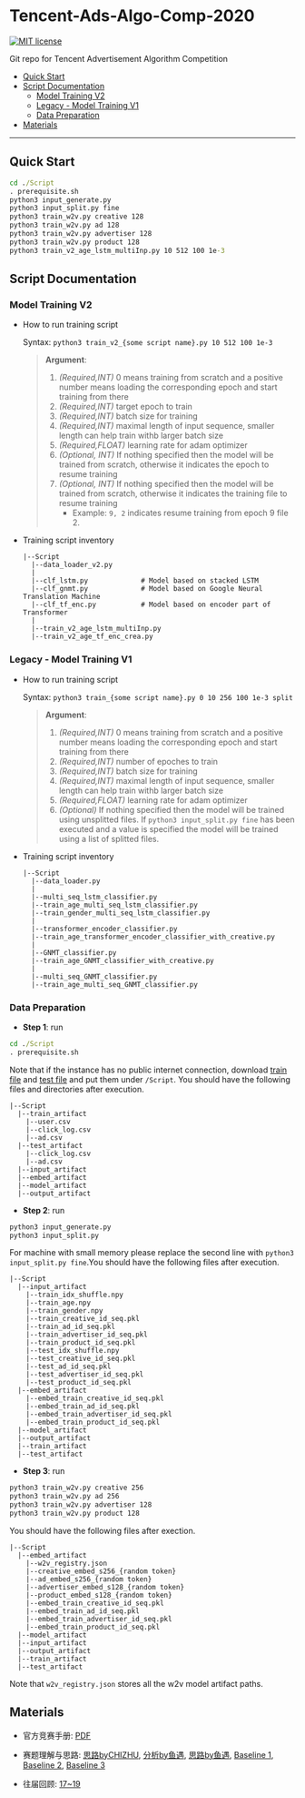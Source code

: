# Tencent-Ads-Algo-Comp-2020

[![MIT license](https://img.shields.io/badge/License-MIT-blue.svg)](https://lbesson.mit-license.org/) 

Git repo for Tencent Advertisement Algorithm Competition 

* [Quick Start](#quick_start)
* [Script Documentation](#script_documentation)
  * [Model Training V2](#model_training2)
  * [Legacy - Model Training V1](#model_training1)
  * [Data Preparation](#data_preparation)
* [Materials](#material)

---

<a id='quick_start'></a>
## Quick Start

```bat
cd ./Script
. prerequisite.sh
python3 input_generate.py
python3 input_split.py fine
python3 train_w2v.py creative 128
python3 train_w2v.py ad 128
python3 train_w2v.py advertiser 128
python3 train_w2v.py product 128
python3 train_v2_age_lstm_multiInp.py 10 512 100 1e-3
```

<a id='script_documentation'></a>
## Script Documentation

<a id='model_training2'></a>
### Model Training V2

* How to run training script

  Syntax: `python3 train_v2_{some script name}.py 10 512 100 1e-3`
  > **Argument**:
  > 1. *(Required,INT)* 0 means training from scratch and a positive number means loading the corresponding epoch and start training from there <br/>
  > 2. *(Required,INT)* target epoch to train
  > 3. *(Required,INT)* batch size for training
  > 4. *(Required,INT)* maximal length of input sequence, smaller length can help train withb larger batch size
  > 5. *(Required,FLOAT)* learning rate for adam optimizer
  > 6. *(Optional, INT)* If nothing specified then the model will be trained from scratch, otherwise it indicates the epoch to resume training
  > 7. *(Optional, INT)* If nothing specified then the model will be trained from scratch, otherwise it indicates the training file to resume training
  >    * Example: `9, 2` indicates resume training from epoch 9 file 2.
  
* Training script inventory
  ```
  |--Script
    |--data_loader_v2.py
    |
    |--clf_lstm.py             # Model based on stacked LSTM
    |--clf_gnmt.py             # Model based on Google Neural Translation Machine
    |--clf_tf_enc.py           # Model based on encoder part of Transformer
    |
    |--train_v2_age_lstm_multiInp.py
    |--train_v2_age_tf_enc_crea.py
  ```

<a id='model_training1'></a>
### Legacy - Model Training V1

* How to run training script

  Syntax: `python3 train_{some script name}.py 0 10 256 100 1e-3 split`
  > **Argument**:
  > 1. *(Required,INT)* 0 means training from scratch and a positive number means loading the corresponding epoch and start training from there <br/>
  > 2. *(Required,INT)* number of epoches to train
  > 3. *(Required,INT)* batch size for training
  > 4. *(Required,INT)* maximal length of input sequence, smaller length can help train withb larger batch size
  > 5. *(Required,FLOAT)* learning rate for adam optimizer
  > 6. *(Optional)* If nothing specified then the model will be trained using unsplitted files. If `python3 input_split.py fine` has been executed and a value is specified the model will be trained using a list of splitted files. 
  
* Training script inventory
  ```
  |--Script
    |--data_loader.py
    |
    |--multi_seq_lstm_classifier.py
    |--train_age_multi_seq_lstm_classifier.py
    |--train_gender_multi_seq_lstm_classifier.py
    |
    |--transformer_encoder_classifier.py
    |--train_age_transformer_encoder_classifier_with_creative.py
    |
    |--GNMT_classifier.py
    |--train_age_GNMT_classifier_with_creative.py
    |
    |--multi_seq_GNMT_classifier.py
    |--train_age_multi_seq_GNMT_classifier.py
  ```
  
<a id='data_preparation'></a>
### Data Preparation

* **Step 1**: run 
```bat
cd ./Script
. prerequisite.sh
``` 

Note that if the instance has no public internet connection, download [train file](https://tesla-ap-shanghai-1256322946.cos.ap-shanghai.myqcloud.com/cephfs/tesla_common/deeplearning/dataset/algo_contest/train_preliminary.zip) and [test file](https://tesla-ap-shanghai-1256322946.cos.ap-shanghai.myqcloud.com/cephfs/tesla_common/deeplearning/dataset/algo_contest/test.zip) and put them under `/Script`. You should have the following files and directories after execution.

```
|--Script
  |--train_artifact
    |--user.csv
    |--click_log.csv
    |--ad.csv
  |--test_artifact
    |--click_log.csv
    |--ad.csv
  |--input_artifact
  |--embed_artifact
  |--model_artifact
  |--output_artifact
```

* **Step 2**: run 
```bat
python3 input_generate.py
python3 input_split.py
```

For machine with small memory please replace the second line with `python3 input_split.py fine`.You should have the following files after execution.

```
|--Script
  |--input_artifact
    |--train_idx_shuffle.npy
    |--train_age.npy
    |--train_gender.npy
    |--train_creative_id_seq.pkl
    |--train_ad_id_seq.pkl
    |--train_advertiser_id_seq.pkl
    |--train_product_id_seq.pkl
    |--test_idx_shuffle.npy
    |--test_creative_id_seq.pkl
    |--test_ad_id_seq.pkl
    |--test_advertiser_id_seq.pkl
    |--test_product_id_seq.pkl
  |--embed_artifact
    |--embed_train_creative_id_seq.pkl
    |--embed_train_ad_id_seq.pkl
    |--embed_train_advertiser_id_seq.pkl
    |--embed_train_product_id_seq.pkl
  |--model_artifact
  |--output_artifact
  |--train_artifact
  |--test_artifact
```

* **Step 3**: run 
```bat
python3 train_w2v.py creative 256
python3 train_w2v.py ad 256
python3 train_w2v.py advertiser 128
python3 train_w2v.py product 128
```

You should have the following files after exection.

```
|--Script
  |--embed_artifact
    |--w2v_registry.json
    |--creative_embed_s256_{random token}
    |--ad_embed_s256_{random token}
    |--advertiser_embed_s128_{random token}
    |--product_embed_s128_{random token}
    |--embed_train_creative_id_seq.pkl
    |--embed_train_ad_id_seq.pkl
    |--embed_train_advertiser_id_seq.pkl
    |--embed_train_product_id_seq.pkl
  |--model_artifact
  |--input_artifact
  |--output_artifact
  |--train_artifact
  |--test_artifact
```

Note that `w2v_registry.json` stores all the w2v model artifact paths.

<a id='material'></a>
## Materials

* 官方竞赛手册: [PDF](https://algo-1256087447.cos.ap-nanjing.myqcloud.com/admin/20200509/7da104bd074309285ab56a6e52150ba3.pdf)

* 赛题理解与思路: [思路byCHIZHU](https://mp.weixin.qq.com/s/ISQjOGcc_spSNVeeg75d8w), [分析by鱼遇](https://zhuanlan.zhihu.com/p/141288029), [思路by鱼遇](https://zhuanlan.zhihu.com/p/143185271), [Baseline 1](https://zhuanlan.zhihu.com/p/141842643), [Baseline 2](https://zhuanlan.zhihu.com/p/139270681), [Baseline 3](https://zhuanlan.zhihu.com/p/144346714)

* 往届回顾: [17~19](https://zhuanlan.zhihu.com/p/116907937)


